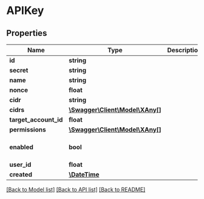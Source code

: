 # APIKey

## Properties
Name | Type | Description | Notes
------------ | ------------- | ------------- | -------------
**id** | **string** |  | 
**secret** | **string** |  | 
**name** | **string** |  | 
**nonce** | **float** |  | 
**cidr** | **string** |  | [optional] 
**cidrs** | [**\Swagger\Client\Model\XAny[]**](XAny.md) |  | [optional] 
**target_account_id** | **float** |  | [optional] 
**permissions** | [**\Swagger\Client\Model\XAny[]**](XAny.md) |  | [optional] 
**enabled** | **bool** |  | [optional] [default to false]
**user_id** | **float** |  | 
**created** | [**\DateTime**](\DateTime.md) |  | [optional] 

[[Back to Model list]](../README.md#documentation-for-models) [[Back to API list]](../README.md#documentation-for-api-endpoints) [[Back to README]](../README.md)


